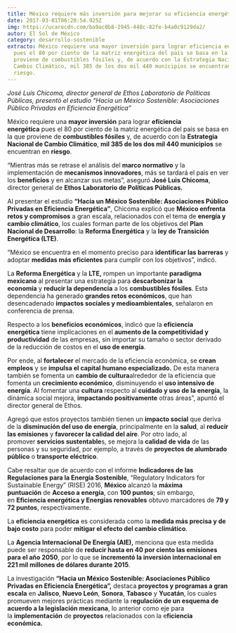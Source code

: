 ```yaml
---
title: México requiere más inversión para mejorar su eficiencia energética
date: 2017-03-01T06:28:54.925Z
img: https://ucarecdn.com/ba9ac0b8-2945-448c-82fe-b4a0c9129da2/
autor: El Sol de México
category: desarrollo-sostenible
extracto: México requiere una mayor inversión para lograr eficiencia energética
  pues el 80 por ciento de la matriz energética del país se basa en la que
  proviene de combustibles fósiles y, de acuerdo con la Estrategia Nacional de
  Cambio Climático, mil 385 de los dos mil 440 municipios se encuentran en
  riesgo.
---
```

*José Luis Chicoma, director general de Ethos Laboratorio de Políticas Públicas, presentó el estudio “Hacia un México Sostenible: Asociaciones Público Privadas en Eficiencia Energética”*

México requiere una **mayor inversión** para lograr **eficiencia energética** pues el 80 por ciento de la matriz energética del país se basa en la que proviene de **combustibles fósiles** y, de acuerdo con la **Estrategia Nacional de Cambio Climático**, **mil 385 de los dos mil 440 municipios** se encuentran en **riesgo**.

“Mientras más se retrase el análisis del **marco normativo** y la implementación de **mecanismos innovadores**, más se tardará el país en ver los **beneficios** y en alcanzar sus metas”, aseguró **José Luis Chicoma**, director general de **Ethos Laboratorio de Políticas Públicas.**

Al presentar el estudio **“Hacia un México Sostenible: Asociaciones Público Privadas en Eficiencia Energética”**, Chicoma explicó que **México enfrenta retos y compromisos** a gran escala, relacionados con el tema de **energía y cambio climático**, los cuales forman parte de los objetivos del **Plan Nacional de Desarrollo**: la **Reforma Energética** y la **ley de Transición Energética (LTE)**.

“México se encuentra en el momento preciso para **identificar las barreras** y adoptar **medidas más eficientes** para cumplir con los objetivos”, indicó.

La **Reforma Energética** y la **LTE,** rompen un importante **paradigma mexicano** al presentar una estrategia para **descarbonizar la economía** y **reducir la dependencia** a los **combustibles fósiles**. Esta dependencia ha generado **grandes retos económicos**, que han desencadenado **impactos sociales y medioambientales**, señalaron en conferencia de prensa.

Respecto a los **beneficios económicos**, indicó que la **eficiencia energética** tiene implicaciones en el **aumento de la competitividad y productividad** de las empresas, sin importar su tamaño o sector derivado de la reducción de costos en el **uso de energía**.

Por ende, al **fortalecer** el mercado de la eficiencia económica, se **crean empleos** y se **impulsa el capital humano especializado.** De esta manera también se fomenta un **cambio de cultura**alrededor de la eficiencia que fomenta un **crecimiento económico**, disminuyendo el **uso intensivo de energía**. Al fomentar una **cultura** respecto al **cuidado y uso de la energía**, la dinámica social mejora, **impactando positivamente** otras áreas”, apuntó el director general de Ethos.

Agregó que estos proyectos también tienen un **impacto social** que deriva de la **disminución del uso de energía**, principalmente en la **salud**, al **reducir las emisiones** y **favorecer la calidad del aire**. Por otro lado, al promover **servicios sustentable**s, se mejora la **calidad de vida** de las personas y su seguridad, por ejemplo, a través de **proyectos de alumbrado público** o **transporte eléctrico**.

Cabe resaltar que de acuerdo con el informe **Indicadores de las Regulaciones para la Energía Sostenible**, “Regulatory Indicators for Sustainable Energy” (RISE) 2016, **México** alcanzó la **máxima puntuación** de **Acceso a energía**, con **100 puntos**; sin embargo, en **Eficiencia energética y Energías renovables** obtuvo marcadores de **79 y 72 puntos**, respectivamente.

La **eficiencia energética** es considerada como la **medida más precisa y de bajo costo** para poder **mitigar el efecto del cambio climático**.

La **Agencia Internacional De Energía (AIE),** menciona que esta medida puede ser responsable de **reducir hasta en 40 por ciento las emisiones para el año 2050**, por lo que se **incrementó la inversión internacional en 221 mil millones de dólares durante 2015**.

La investigación **“Hacia un México Sostenible: Asociaciones Público Privadas en Eficiencia Energética”,** destaca **proyectos y programas a gran escala** en **Jalisco**, **Nuevo León**, **Sonora**, **Tabasco** y **Yucatán**, los cuales promueven mejores prácticas mediante la r**egulación de un esquema de acuerdo a la legislación mexicana**, lo anterior como eje para la **implementación** de **proyectos** relacionados con la e**ficiencia económica.**